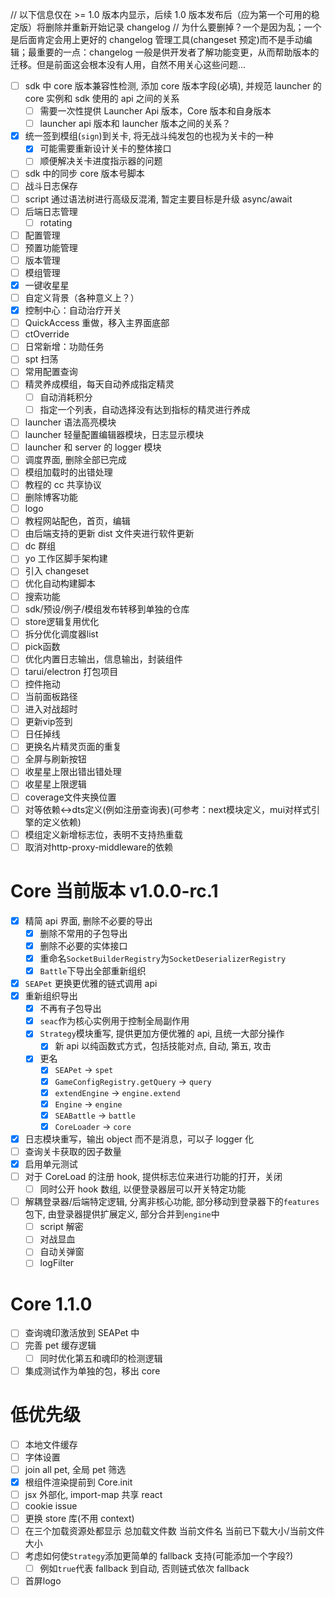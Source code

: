 // 以下信息仅在 >= 1.0 版本内显示，后续 1.0 版本发布后（应为第一个可用的稳定版）将删除并重新开始记录 changelog
// 为什么要删掉？一个是因为乱；一个是后面肯定会用上更好的 changelog 管理工具(changeset 预定)而不是手动编辑；最重要的一点：changelog 一般是供开发者了解功能变更，从而帮助版本的迁移。但是前面这会根本没有人用，自然不用关心这些问题...

- [ ] sdk 中 core 版本兼容性检测, 添加 core 版本字段(必填), 并规范 launcher 的 core 实例和 sdk 使用的 api 之间的关系
  - [ ] 需要一次性提供 Launcher Api 版本，Core 版本和自身版本
  - [ ] launcher api 版本和 launcher 版本之间的关系？
- [x] 统一签到模组(`sign`)到关卡, 将无战斗纯发包的也视为关卡的一种
  - [x] 可能需要重新设计关卡的整体接口
  - [ ] 顺便解决关卡进度指示器的问题
- [ ] sdk 中的同步 core 版本号脚本
- [ ] 战斗日志保存
- [ ] script 通过语法树进行高级反混淆, 暂定主要目标是升级 async/await
- [ ] 后端日志管理
  - [ ] rotating
- [ ] 配置管理
- [ ] 预置功能管理
- [ ] 版本管理
- [ ] 模组管理
- [x] 一键收星星
- [ ] 自定义背景（各种意义上？）
- [x] 控制中心：自动治疗开关
- [ ] QuickAccess 重做，移入主界面底部
- [ ] ctOverride
- [ ] 日常新增：功勋任务
- [ ] spt 扫荡
- [ ] 常用配置查询
- [ ] 精灵养成模组，每天自动养成指定精灵
  - [ ] 自动消耗积分
  - [ ] 指定一个列表，自动选择没有达到指标的精灵进行养成
- [ ] launcher 语法高亮模块
- [ ] launcher 轻量配置编辑器模块，日志显示模块
- [ ] launcher 和 server 的 logger 模块
- [ ] 调度界面, 删除全部已完成
- [ ] 模组加载时的出错处理
- [ ] 教程的 cc 共享协议
- [ ] 删除博客功能
- [ ] logo
- [ ] 教程网站配色，首页，编辑
- [ ] 由后端支持的更新 dist 文件夹进行软件更新
- [ ] dc 群组
- [ ] yo 工作区脚手架构建
- [ ] 引入 changeset
- [ ] 优化自动构建脚本
- [ ] 搜索功能
- [ ] sdk/预设/例子/模组发布转移到单独的仓库
- [ ] store逻辑复用优化
- [ ] 拆分优化调度器list
- [ ] pick函数
- [ ] 优化内置日志输出，信息输出，封装组件
- [ ] tarui/electron 打包项目
- [ ] 控件拖动
- [ ] 当前面板路径
- [ ] 进入对战超时
- [ ] 更新vip签到
- [ ] 日任掉线
- [ ] 更换名片精灵页面的重复
- [ ] 全屏与刷新按钮
- [ ] 收星星上限出错出错处理
- [ ] 收星星上限逻辑
- [ ] coverage文件夹换位置
- [ ] 对等依赖<->dts定义(例如注册查询表)(可参考：next模块定义，mui对样式引擎的定义依赖)
- [ ] 模组定义新增标志位，表明不支持热重载
- [ ] 取消对http-proxy-middleware的依赖

# Core 当前版本 v1.0.0-rc.1

- [x] 精简 api 界面, 删除不必要的导出
  - [x] 删除不常用的子包导出
  - [x] 删除不必要的实体接口
  - [x] 重命名`SocketBuilderRegistry`为`SocketDeserializerRegistry`
  - [x] `Battle`下导出全部重新组织
- [x] `SEAPet` 更换更优雅的链式调用 api
- [x] 重新组织导出
  - [x] 不再有子包导出
  - [x] `seac`作为核心实例用于控制全局副作用
  - [x] `Strategy`模块重写, 提供更加方便优雅的 api, 且统一大部分操作
    - [x] 新 api 以纯函数式方式，包括技能对点, 自动, 第五, 攻击
  - [x] 更名
    - [x] `SEAPet` -> `spet`
    - [x] `GameConfigRegistry.getQuery` -> `query`
    - [x] `extendEngine` -> `engine.extend`
    - [x] `Engine` -> `engine`
    - [x] `SEABattle` -> `battle`
    - [x] `CoreLoader` -> `core`
- [x] 日志模块重写，输出 object 而不是消息，可以子 logger 化
- [ ] 查询关卡获取的因子数量
- [x] 启用单元测试
- [ ] 对于 CoreLoad 的注册 hook, 提供标志位来进行功能的打开，关闭
  - [ ] 同时公开 hook 数组, 以便登录器层可以开关特定功能
- [ ] 解耦登录器/后端特定逻辑, 分离非核心功能, 部分移动到登录器下的`features`包下, 由登录器提供扩展定义, 部分合并到`engine`中
  - [ ] script 解密
  - [ ] 对战显血
  - [ ] 自动关弹窗
  - [ ] logFilter

# Core 1.1.0

- [ ] 查询魂印激活放到 SEAPet 中
- [ ] 完善 pet 缓存逻辑
  - [ ] 同时优化第五和魂印的检测逻辑
- [ ] 集成测试作为单独的包，移出 core

# 低优先级

- [ ] 本地文件缓存
- [ ] 字体设置
- [ ] join all pet, 全局 pet 筛选
- [x] 根组件渲染提前到 Core.init
- [ ] jsx 外部化, import-map 共享 react
- [ ] cookie issue
- [ ] 更换 store 库(不用 context)
- [ ] 在三个加载资源处都显示 总加载文件数 当前文件名 当前已下载大小/当前文件大小
- [ ] 考虑如何使`Strategy`添加更简单的 fallback 支持(可能添加一个字段?)
  - [ ] 例如`true`代表 fallback 到自动, 否则链式依次 fallback
- [ ] 首屏logo
